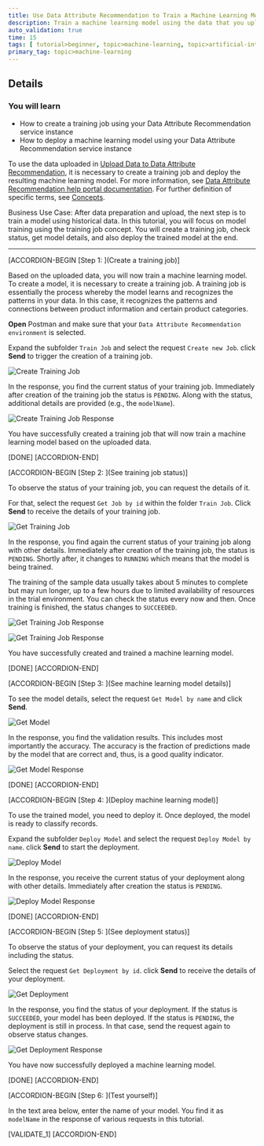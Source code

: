 ```yaml
---
title: Use Data Attribute Recommendation to Train a Machine Learning Model
description: Train a machine learning model using the data that you uploaded to your Data Attribute Recommendation service instance.
auto_validation: true
time: 15
tags: [ tutorial>beginner, topic>machine-learning, topic>artificial-intelligence, topic>cloud, products>sap-cloud-platform, products>sap-ai-business-services, products>data-attribute-recommendation]
primary_tag: topic>machine-learning
---
```


## Details
### You will learn
  - How to create a training job using your Data Attribute Recommendation service instance
  - How to deploy a machine learning model using your Data Attribute Recommendation service instance

To use the data uploaded in [Upload Data to Data Attribute Recommendation](cp-aibus-dar-upload-data), it is necessary to create a training job and deploy the resulting machine learning model. For more information, see [Data Attribute Recommendation help portal documentation](https://help.sap.com/dar). For further definition of specific terms, see [Concepts](https://help.sap.com/viewer/105bcfd88921418e8c29b24a7a402ec3/SHIP/en-US/fe501df6d9f94361bfea066f9a6f6712.html).

Business Use Case: After data preparation and upload, the next step is to train a model using historical data. In this tutorial, you will focus on model training using the training job concept. You will create a training job, check status, get model details, and also deploy the trained model at the end.   

---

[ACCORDION-BEGIN [Step 1: ](Create a training job)]

Based on the uploaded data, you will now train a machine learning model. To create a model, it is necessary to create a training job. A training job is essentially the process whereby the model learns and recognizes the patterns in your data. In this case, it recognizes the patterns and connections between product information and certain product categories.

**Open** Postman and make sure that your `Data Attribute Recommendation environment` is selected.

Expand the subfolder `Train Job` and select the request `Create new Job`. click **Send** to trigger the creation of a training job.

![Create Training Job](create-job.png)

In the response, you find the current status of your training job. Immediately after creation of the training job the status is `PENDING`. Along with the status, additional details are provided (e.g., the `modelName`).

![Create Training Job Response](create-job-response.png)

You have successfully created a training job that will now train a machine learning model based on the uploaded data.

[DONE]
[ACCORDION-END]


[ACCORDION-BEGIN [Step 2: ](See training job status)]

To observe the status of your training job, you can request the details of it.

For that, select the request `Get Job by id` within the folder `Train Job`. Click **Send** to receive the details of your training job.

![Get Training Job](get-job.png)

In the response, you find again the current status of your training job along with other details. Immediately after creation of the training job, the status is `PENDING`. Shortly after, it changes to `RUNNING` which means that the model is being trained.

The training of the sample data usually takes about 5 minutes to complete but may run longer, up to a few hours due to limited availability of resources in the trial environment. You can check the status every now and then. Once training is finished, the status changes to `SUCCEEDED`.

![Get Training Job Response](get-job-responseR.png)

![Get Training Job Response](get-job-responseS.png)

You have successfully created and trained a machine learning model.

[DONE]
[ACCORDION-END]


[ACCORDION-BEGIN [Step 3: ](See machine learning model details)]

To see the model details, select the request `Get Model by name` and click **Send**.

![Get Model](get-model.png)

In the response, you find the validation results. This includes most importantly the accuracy. The accuracy is the fraction of predictions made by the model that are correct and, thus, is a good quality indicator.

![Get Model Response](get-model-response.png)

[DONE]
[ACCORDION-END]


[ACCORDION-BEGIN [Step 4: ](Deploy machine learning model)]

To use the trained model, you need to deploy it. Once deployed, the model is ready to classify records.

Expand the subfolder `Deploy Model` and select the request `Deploy Model by name`. click **Send** to start the deployment.

![Deploy Model](deploy-model.png)

In the response, you receive the current status of your deployment along with other details. Immediately after creation the status is `PENDING`.

![Deploy Model Response](deploy-model-response.png)

[DONE]
[ACCORDION-END]


[ACCORDION-BEGIN [Step 5: ](See deployment status)]

To observe the status of your deployment, you can request its details including the status.

Select the request `Get Deployment by id`. click **Send** to receive the details of your deployment.

![Get Deployment](get-deployment.png)

In the response, you find the status of your deployment. If the status is `SUCCEEDED`, your model has been deployed. If the status is `PENDING`, the deployment is still in process. In that case, send the request again to observe status changes.

![Get Deployment Response](get-deployment-response.png)

You have now successfully deployed a machine learning model.

[DONE]
[ACCORDION-END]


[ACCORDION-BEGIN [Step 6: ](Test yourself)]

In the text area below, enter the name of your model. You find it as `modelName` in the response of various requests in this tutorial.

[VALIDATE_1]
[ACCORDION-END]
